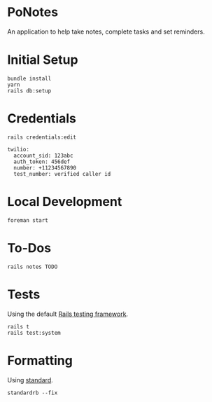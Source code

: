 # PoNotes

An application to help take notes, complete tasks and set reminders.

# Initial Setup

```
bundle install
yarn
rails db:setup
```

# Credentials

`rails credentials:edit`

```
twilio:
  account_sid: 123abc
  auth_token: 456def
  number: +11234567890
  test_number: verified caller id
```

# Local Development

```
foreman start
```

# To-Dos

```
rails notes TODO
```

# Tests

Using the default [Rails testing framework](https://guides.rubyonrails.org/testing.html#rails-meets-minitest).

```
rails t
rails test:system
```

# Formatting

Using [standard](https://github.com/testdouble/standard).

```
standardrb --fix
```
